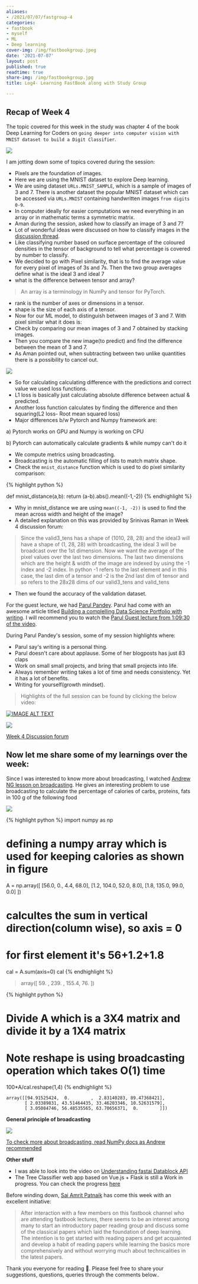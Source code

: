 ```yaml
---
aliases:
- /2021/07/07/fastgroup-4
categories:
- fastbook
- myself
- ML
- Deep learning
cover-img: /img/fastbookgroup.jpeg
date: '2021-07-07'
layout: post
published: true
readtime: true
share-img: /img/fastbookgroup.jpg
title: Log4- Learning FastBook along with Study Group

---
```


## Recap of Week 4

The topic covered for this week in the study was chapter 4 of the book Deep Learning for Coders on `going deeper into computer vision with
MNIST dataset to build a Digit Classifier`.

![](/posts/images/fastbookgroup.jpeg)

I am jotting down some of topics covered during the session:

- Pixels are the foundation of images.
- Here we are using the MNIST dataset to explore Deep learning.
- We are using dataset `URLs.MNIST_SAMPLE`, which is a sample of images of 3 and 7. There is another dataset
the popular MNIST dataset which can be accessed via `URLs.MNIST` containing handwritten images `from digits 0-9`.
- In computer ideally for easier computations we need everything in an array or in mathematic terms a symmetric matrix.
- Aman during the session, asked how to classify an image of 3 and 7?
- Lot of wonderful ideas were discussed on how to classify images in the [discussion thread](https://wandb.me/fastbook-4).
- Like classifying number based on surface percentage of the coloured densities in the tensor of background to tell what percentage is
covered by number to classify.
- We decided to go with Pixel similarity, that is to find the average value for every pixel of images of 3s and 7s. Then the two group averages define what is the ideal 3 and ideal 7
- what is the difference between tensor and array?
> An array is a terminology in NumPy and tensor for PyTorch.
- rank is the number of axes or dimensions in a tensor.
- shape is the size of each axis of a tensor.
- Now for our ML model, to distinguish between images of 3 and 7. With pixel similar what it does is:
- Check by comparing our mean images of 3 and 7 obtained by stacking images.
- Then you compare the new image(to predict) and find the difference between the mean of 3 and 7.
- As Aman pointed out, when subtracting between two unlike quantities there is a possibility to cancel out.

![](https://user-images.githubusercontent.com/24592806/124618845-c4e88c00-de95-11eb-9ad5-932368a11078.png)

- So for calculating calculating difference with the predictions and correct value we used loss functions.
- L1 loss is basically just calculating absolute difference between actual & predicted.
- Another loss function calculates by finding the difference and then squaring(L2 loss- Root mean squared loss)
- Major differences b/w Pytorch and Numpy framework are:

a) Pytorch works on GPU and Numpy is working on CPU

b) Pytorch can automatically calculate gradients & while numpy can't do it

- We compute metrics using broadcasting.
- Broadcasting is the automatic filling of lists to match matrix shape.
- Check the `mnist_distance` function which is used to do pixel similarity comparison:

{% highlight python %}

def mnist_distance(a,b):
  return (a-b).abs().mean((-1,-2))
{% endhighlight %}

- Why in mnist_distance we are using `mean((-1, -2))` is used to find the mean across width and height of the image?
-  A detailed explanation on this was provided by Srinivas Raman in Week 4 discussion forum:

> Since the valid3_tens has a shape of (1010, 28, 28) and the ideal3 will have a shape of (1, 28, 28) with broadcasting, the ideal 3 will be broadcast over the 1st dimension. Now we want the average of the pixel values over the last two dimensions. The last two dimensions which are the height & width of the image are indexed by using the -1 index and -2 index. In python -1 refers to the last element and in this case, the last dim of a tensor and -2 is the 2nd last dim of tensor and so refers to the 28x28 dims of our valid3_tens and valid_tens

- Then we found the accuracy of the validation dataset.

For the guest lecture, we had [Parul Pandey](https://parulpandey.com/). Parul had come with an awesome article titled [Building a complelling Data Science
Portfolio with writing](https://wandb.ai/parul_pandey/discussions/Building-a-compelling-Data-Science-Portfolio-with-writing--Vmlldzo4MTA4OTE?galleryTag=forum).
I will recommend you to watch the [Parul Guest lecture from 1:09:30 of the video](https://youtu.be/jK0yp2mPRic?t=4192).

During Parul Pandey's session, some of my session highlights where:

- Parul say's writing is a personal thing.
- Parul doesn't care about applause. Some of her blogposts has just 83 claps
- Work on small small projects, and bring that small projects into life.
- Always remember writing takes a lot of time and needs consistency. Yet it has a lot of benefits.
- Writing for yourself(growth mindset).

> Highlights of the full session can be found by clicking the below video:

[![IMAGE ALT TEXT](http://img.youtube.com/vi/jK0yp2mPRic/0.jpg)](http://www.youtube.com/watch?v=jK0yp2mPRic "Video Title")

![](https://user-images.githubusercontent.com/24592806/124691774-0743b480-defa-11eb-8364-1754b4226de9.png)

[Week 4 Discussion forum](https://wandb.me/fastbook-4)

## Now let me share some of my learnings over the week:

Since I was interested to know more about broadcasting, I watched [Andrew NG lesson on broadcasting](https://youtu.be/tKcLaGdvabM). 
He gives an interesting problem to use broadcasting to calculate the percentage of calories
of carbs, proteins, fats in 100 g of the following food

![](https://user-images.githubusercontent.com/24592806/124651060-1a359500-deb8-11eb-9245-2475dea2bbc7.png)

{% highlight python %}
import numpy as np

# defining a numpy array which is used for keeping calories as shown in figure
A = np.array([
[56.0, 0., 4.4, 68.0],
[1.2, 104.0, 52.0, 8.0],
[1.8, 135.0, 99.0, 0.0]
])

# calcultes the sum in vertical direction(column wise), so axis = 0
# for first element it's 56+1.2+1.8
cal = A.sum(axis=0)
cal
{% endhighlight %}

> array([ 59. , 239. , 155.4,  76. ])

{% highlight python %}
# Divide A which is a 3X4 matrix and divide it by a 1X4 matrix
# Note reshape is using broadcasting operation which takes O(1) time
100*A/cal.reshape(1,4)
{% endhighlight %}

```
array([[94.91525424,  0.        ,  2.83140283, 89.47368421],
       [ 2.03389831, 43.51464435, 33.46203346, 10.52631579],
       [ 3.05084746, 56.48535565, 63.70656371,  0.        ]])
```
**General principle of broadcasting**

![](https://user-images.githubusercontent.com/24592806/124652523-d93e8000-deb9-11eb-9dbd-47daa4ba1025.png)

[To check more about broadcasting, read NumPy docs as Andrew recommended](https://numpy.org/doc/stable/user/basics.broadcasting.html)

**Other stuff**

- I was able to look into the video on [Understanding fastai Datablock API](https://www.youtube.com/watch?v=NzWadB_fcTE)
- The Tree Classifier web app based on Vue.js + Flask is still a Work in progress. You can check the progress [here](https://github.com/kurianbenoy/Tree-Classifier)


Before winding down, [Sai Amrit Patnaik](https://in.linkedin.com/in/sai-amrit-patnaik) has come this week with an excellent initiative:

>After interaction with a few members on this fastbook channel who are attending fastbook lectures, there seems to be an interest among many to start an introductory paper reading group and discuss some of the classical papers which laid the foundation of deep learning. The intention is to get started with reading papers and get acquainted and develop a habit of reading papers while learning the basics more comprehensively and without worrying much about technicalities in the latest papers.


Thank you everyone for reading 🙏. Please feel free to share your suggestions, questions, queries through the comments below..

